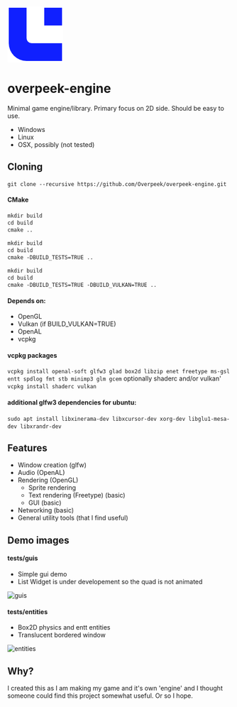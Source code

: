 ![Logo](/.github/oe_logo.png)
# overpeek-engine
Minimal game engine/library.
Primary focus on 2D side.
Should be easy to use.
 - Windows
 - Linux
 - OSX, possibly (not tested)

## Cloning
```
git clone --recursive https://github.com/Overpeek/overpeek-engine.git
```

#### CMake
```
mkdir build
cd build
cmake ..
```
```
mkdir build
cd build
cmake -DBUILD_TESTS=TRUE ..
```
```
mkdir build
cd build
cmake -DBUILD_TESTS=TRUE -DBUILD_VULKAN=TRUE ..
```

#### Depends on:
- OpenGL
- Vulkan (if BUILD_VULKAN=TRUE)
- OpenAL
- vcpkg

#### vcpkg packages
```vcpkg install openal-soft glfw3 glad box2d libzip enet freetype ms-gsl entt spdlog fmt stb minimp3 glm gcem```
optionally shaderc and/or vulkan' ```vcpkg install shaderc vulkan```
#### additional glfw3 dependencies for ubuntu:
```sudo apt install libxinerama-dev libxcursor-dev xorg-dev libglu1-mesa-dev libxrandr-dev```

## Features
- Window creation (glfw) 
- Audio (OpenAL) 
- Rendering (OpenGL)
    - Sprite rendering
    - Text rendering (Freetype) (basic) 
    - GUI (basic)
- Networking (basic)
- General utility tools (that I find useful)

## Demo images
#### tests/guis
- Simple gui demo
- List Widget is under developement so the quad is not animated

![guis](/.github/tests/guis.png)

#### tests/entities
- Box2D physics and entt entities
- Translucent bordered window

![entities](/.github/tests/entities.png)

## Why?
I created this as I am making my game and it's own 'engine' and I thought someone could find this project somewhat useful. Or so I hope.
